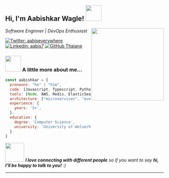 <h2> Hi, I'm Aabishkar Wagle! <img src="https://media.giphy.com/media/mGcNjsfWAjY5AEZNw6/giphy.gif" width="50"></h2>
<img align='right' src="https://c.tenor.com/N-fJ0Azh_ykAAAAM/cat-computer.gif" width="230">
<p><em>Software Enginner | DevOps Enthusiast</em></p>

[![Twitter: aabiseverywhere](https://img.shields.io/twitter/follow/aabiscodes?style=social)](https://twitter.com/aabiseverywhere)
[![Linkedin: aabis7](https://img.shields.io/badge/-aabis7-blue?style=flat-square&logo=Linkedin&logoColor=white&link=https://www.linkedin.com/in/aabis7/)](https://www.linkedin.com/in/thaianebraga/)
[![GitHub Thaiane](https://img.shields.io/github/followers/Aabishkar2?label=follow&style=social)](https://github.com/Aabishkar2)


### <img src="https://sedhai.com/web/wp-content/uploads/2013/02/Animated-Flag-Nepal.gif" width="50"> A little more about me...  

```javascript
const aabishkar = {
  pronouns: "he" | "him",
  code: [Javascript, Typescript, Python],
  tools: [Node, AWS, Redis, ElasticSearch, Jest, Docker, MySQL, Postgres],
  architecture: ["microservices", "event-driven", "design system pattern"],
  experience: {
    years: '5+',
  },
  education: {
    degree: 'Computer Science',
    university: 'University of Wolverhampton',
  }
}
```

<img src="https://media.giphy.com/media/LnQjpWaON8nhr21vNW/giphy.gif" width="60"> <em><b>I love connecting with different people</b> so if you want to say <b>hi, I'll be happy to talk to you!</b> :)</em>

---
